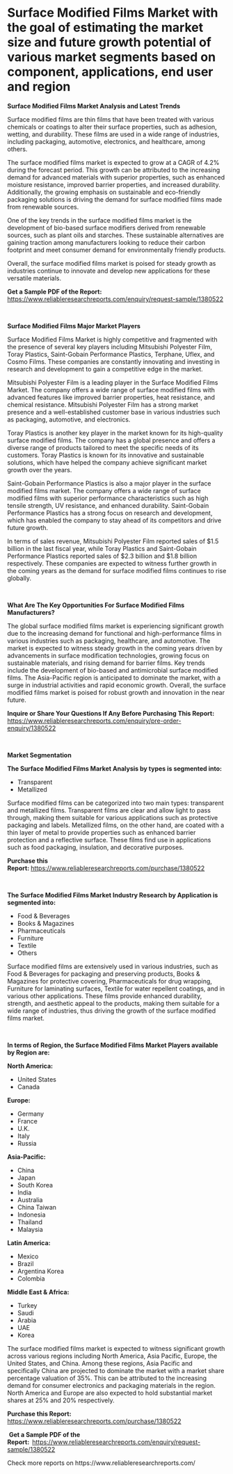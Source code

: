 <p><h1>Surface Modified Films Market with the goal of estimating the market size and future growth potential of various market segments based on component, applications, end user and region</h1></p><p><strong>Surface Modified Films Market Analysis and Latest Trends</strong></p>
<p><p>Surface modified films are thin films that have been treated with various chemicals or coatings to alter their surface properties, such as adhesion, wetting, and durability. These films are used in a wide range of industries, including packaging, automotive, electronics, and healthcare, among others.</p><p>The surface modified films market is expected to grow at a CAGR of 4.2% during the forecast period. This growth can be attributed to the increasing demand for advanced materials with superior properties, such as enhanced moisture resistance, improved barrier properties, and increased durability. Additionally, the growing emphasis on sustainable and eco-friendly packaging solutions is driving the demand for surface modified films made from renewable sources.</p><p>One of the key trends in the surface modified films market is the development of bio-based surface modifiers derived from renewable sources, such as plant oils and starches. These sustainable alternatives are gaining traction among manufacturers looking to reduce their carbon footprint and meet consumer demand for environmentally friendly products.</p><p>Overall, the surface modified films market is poised for steady growth as industries continue to innovate and develop new applications for these versatile materials.</p></p>
<p><strong>Get a Sample PDF of the Report:&nbsp;</strong> <a href="https://www.reliableresearchreports.com/enquiry/request-sample/1380522">https://www.reliableresearchreports.com/enquiry/request-sample/1380522</a></p>
<p>&nbsp;</p>
<p><strong>Surface Modified Films Major Market Players</strong></p>
<p><p>Surface Modified Films Market is highly competitive and fragmented with the presence of several key players including Mitsubishi Polyester Film, Toray Plastics, Saint-Gobain Performance Plastics, Terphane, Uflex, and Cosmo Films. These companies are constantly innovating and investing in research and development to gain a competitive edge in the market.</p><p>Mitsubishi Polyester Film is a leading player in the Surface Modified Films Market. The company offers a wide range of surface modified films with advanced features like improved barrier properties, heat resistance, and chemical resistance. Mitsubishi Polyester Film has a strong market presence and a well-established customer base in various industries such as packaging, automotive, and electronics.</p><p>Toray Plastics is another key player in the market known for its high-quality surface modified films. The company has a global presence and offers a diverse range of products tailored to meet the specific needs of its customers. Toray Plastics is known for its innovative and sustainable solutions, which have helped the company achieve significant market growth over the years.</p><p>Saint-Gobain Performance Plastics is also a major player in the surface modified films market. The company offers a wide range of surface modified films with superior performance characteristics such as high tensile strength, UV resistance, and enhanced durability. Saint-Gobain Performance Plastics has a strong focus on research and development, which has enabled the company to stay ahead of its competitors and drive future growth.</p><p>In terms of sales revenue, Mitsubishi Polyester Film reported sales of $1.5 billion in the last fiscal year, while Toray Plastics and Saint-Gobain Performance Plastics reported sales of $2.3 billion and $1.8 billion respectively. These companies are expected to witness further growth in the coming years as the demand for surface modified films continues to rise globally.</p></p>
<p>&nbsp;</p>
<p><strong>What Are The Key Opportunities For Surface Modified Films Manufacturers?</strong></p>
<p><p>The global surface modified films market is experiencing significant growth due to the increasing demand for functional and high-performance films in various industries such as packaging, healthcare, and automotive. The market is expected to witness steady growth in the coming years driven by advancements in surface modification technologies, growing focus on sustainable materials, and rising demand for barrier films. Key trends include the development of bio-based and antimicrobial surface modified films. The Asia-Pacific region is anticipated to dominate the market, with a surge in industrial activities and rapid economic growth. Overall, the surface modified films market is poised for robust growth and innovation in the near future.</p></p>
<p><strong>Inquire or Share Your Questions If Any Before Purchasing This Report:</strong> <a href="https://www.reliableresearchreports.com/enquiry/pre-order-enquiry/1380522">https://www.reliableresearchreports.com/enquiry/pre-order-enquiry/1380522</a></p>
<p>&nbsp;</p>
<p><strong>Market Segmentation</strong></p>
<p><strong>The Surface Modified Films Market Analysis by types is segmented into:</strong></p>
<p><ul><li>Transparent</li><li>Metallized</li></ul></p>
<p><p>Surface modified films can be categorized into two main types: transparent and metallized films. Transparent films are clear and allow light to pass through, making them suitable for various applications such as protective packaging and labels. Metallized films, on the other hand, are coated with a thin layer of metal to provide properties such as enhanced barrier protection and a reflective surface. These films find use in applications such as food packaging, insulation, and decorative purposes.</p></p>
<p><strong>Purchase this Report:&nbsp;</strong><a href="https://www.reliableresearchreports.com/purchase/1380522">https://www.reliableresearchreports.com/purchase/1380522</a></p>
<p>&nbsp;</p>
<p><strong>The Surface Modified Films Market Industry Research by Application is segmented into:</strong></p>
<p><ul><li>Food & Beverages</li><li>Books & Magazines</li><li>Pharmaceuticals</li><li>Furniture</li><li>Textile</li><li>Others</li></ul></p>
<p><p>Surface modified films are extensively used in various industries, such as Food & Beverages for packaging and preserving products, Books & Magazines for protective covering, Pharmaceuticals for drug wrapping, Furniture for laminating surfaces, Textile for water repellent coatings, and in various other applications. These films provide enhanced durability, strength, and aesthetic appeal to the products, making them suitable for a wide range of industries, thus driving the growth of the surface modified films market.</p></p>
<p>&nbsp;</p>
<p><strong>In terms of Region, the Surface Modified Films Market Players available by Region are:</strong></p>
<p>
    <p> <strong> North America: </strong>
        <ul>
            <li>United States</li>
            <li>Canada</li>
        </ul>
        </p> 
    <p> <strong> Europe: </strong>
        <ul>
            <li>Germany</li>
            <li>France</li>
            <li>U.K.</li>
            <li>Italy</li>
            <li>Russia</li>
        </ul>
        </p> 
    <p> <strong> Asia-Pacific: </strong>
        <ul>
            <li>China</li>
            <li>Japan</li>
            <li>South Korea</li>
            <li>India</li>
            <li>Australia</li>
            <li>China Taiwan</li>
            <li>Indonesia</li>
            <li>Thailand</li>
            <li>Malaysia</li>
        </ul>
        </p> 
    <p> <strong> Latin America: </strong>
        <ul>
            <li>Mexico</li>
            <li>Brazil</li>
            <li>Argentina Korea</li>
            <li>Colombia</li>
        </ul>
        </p> 
    <p> <strong> Middle East & Africa: </strong>
        <ul>
            <li>Turkey</li>
            <li>Saudi</li>
            <li>Arabia</li>
            <li>UAE</li>
            <li>Korea</li>
        </ul>
    </p>
    </p>
<p><p>The surface modified films market is expected to witness significant growth across various regions including North America, Asia Pacific, Europe, the United States, and China. Among these regions, Asia Pacific and specifically China are projected to dominate the market with a market share percentage valuation of 35%. This can be attributed to the increasing demand for consumer electronics and packaging materials in the region. North America and Europe are also expected to hold substantial market shares at 25% and 20% respectively.</p></p>
<p><strong>Purchase this Report: </strong><a href="https://www.reliableresearchreports.com/purchase/1380522">https://www.reliableresearchreports.com/purchase/1380522</a></p>
<p>&nbsp;<strong>Get a Sample PDF of the Report:&nbsp;&nbsp;</strong><a href="https://www.reliableresearchreports.com/enquiry/request-sample/1380522">https://www.reliableresearchreports.com/enquiry/request-sample/1380522</a></p>
<p><strong></strong></p>
<p>Check more reports on https://www.reliableresearchreports.com/</p>